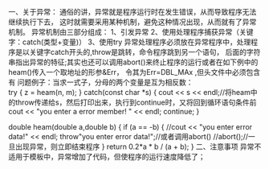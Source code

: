一、关于异常：
   通俗的讲，异常就是程序运行时在发生错误，从而导致程序无法继续执行下去，
这时就需要采用某种机制，避免这种情况出现，从而就有了异常机制。
   异常机制由三部分组成：
    1、引发异常
    2、使用处理程序捕获异常（关键字：catch(类型+变量)）
    3、使用try
    异常处理程序必须放在异常程序中，处理程序是以关键字catch开头的,throw是跳转，命令程序跳到另一个语句，
后面的字符串指出异常的特征;其实也还可以调用abort()来终止程序的运行或者在如下例中的heam()传入一个取地址的形参&Err，
令其为Err=DBL_MAx ,但头文件中必须包含有<cfloat>
    问题例子：当求一式子，分母的两个变量是互为相反数：    
    try
     {
	z = heam(n, m);
     }
    catch(const char *s)
      {
	cout << s << endl;//将heam中的throw传递给s，然后打印出来，执行到continue时，又将回到循环语句条件前
	cout << "you enter a error member!  " << endl;
	continue;
      }
    
   double heam(double a,double b)
   {
      if (a == -b)
        {
          //cout << "you enter error data!" << endl;
          throw"you enter error data!";//或者调用abort()
          //abort();//一旦出现异常，则立即结束程序
        }
      return 0.2*a * b / (a + b);
   }
  二、注意事项
    异常不适用于模板中，异常增加了代码，但使程序的运行速度降低了；
    
    

